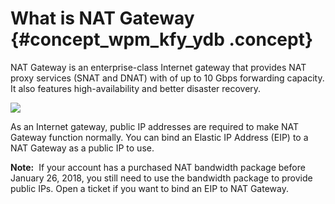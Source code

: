 # What is NAT Gateway {#concept_wpm_kfy_ydb .concept}

NAT Gateway is an enterprise-class Internet gateway that provides NAT proxy services \(SNAT and DNAT\) with of up to 10 Gbps forwarding capacity. It also features high-availability and better disaster recovery.

![](http://static-aliyun-doc.oss-cn-hangzhou.aliyuncs.com/assets/img/13979/4440_en-US.png)

As an Internet gateway, public IP addresses are required to make NAT Gateway function normally. You can bind an Elastic IP Address \(EIP\) to a NAT Gateway as a public IP to use.

**Note:**  If your account has a purchased NAT bandwidth package before January 26, 2018, you still need to use the bandwidth package to provide public IPs. Open a ticket if you want to bind an EIP to NAT Gateway.

